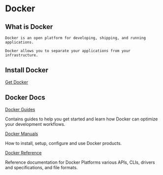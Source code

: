 # Docker

## What is Docker

    Docker is an open platform for developing, shipping, and running applications.

    Docker allows you to separate your applications from your infrastructure.

## Install Docker

[Get Docker](https://docs.docker.com/get-docker/)

## Docker Docs

[Docker Guides](https://docs.docker.com/guides/)

Contains guides to help you get started and learn how Docker can optimize your development workflows.

[Docker Manuals](https://docs.docker.com/manuals/)

How to install, setup, configure and use Docker products.

[Docker Reference](https://docs.docker.com/reference/)

Reference documentation for Docker Platforms various APIs, CLIs, drivers and specifications, and file formats.
